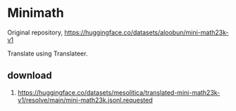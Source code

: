 # Minimath

Original repository, https://huggingface.co/datasets/aloobun/mini-math23k-v1

Translate using Translateer.

## download

1. https://huggingface.co/datasets/mesolitica/translated-mini-math23k-v1/resolve/main/mini-math23k.jsonl.requested